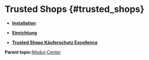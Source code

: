 # Trusted Shops {#trusted_shops}

-   **[Installation](7_4_9_1_Installation.md)**  

-   **[Einrichtung](7_4_9_2_Einrichtung.md)**  

-   **[Trusted Shops Käuferschutz Excellence](7_4_9_5_TrustedShopsKaeuferschutzExcellence.md)**  


**Parent topic:**[Modul-Center](7_4_Modul_Center.md)

